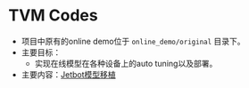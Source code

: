# TVM Codes

+ 项目中原有的online demo位于 `online_demo/original` 目录下。
+ 主要目标：
  + 实现在线模型在各种设备上的auto tuning以及部署。
+ 主要内容：[Jetbot模型移植](jetbot/README.md)
